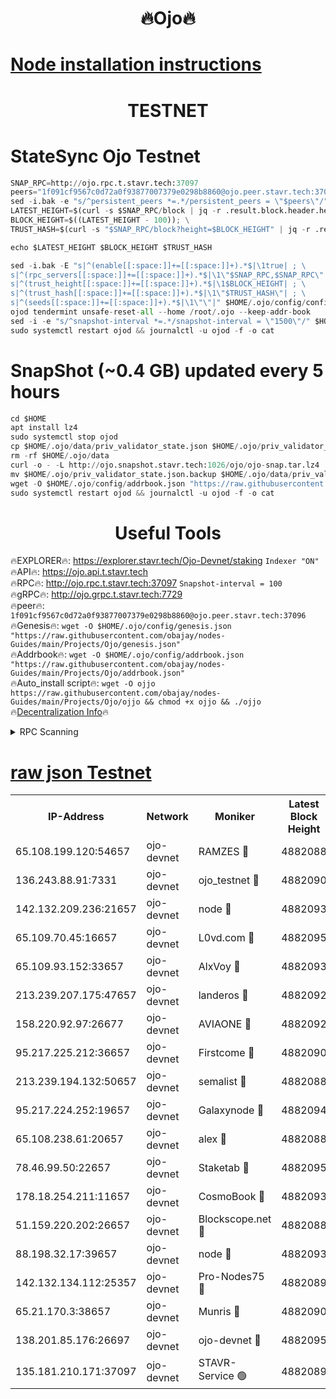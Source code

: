 <h1 align="center"> 🔥Ojo🔥</h1>

[Node installation instructions](https://github.com/obajay/nodes-Guides/tree/main/Projects/Ojo)
=

<h1 align="center"> TESTNET</h1>

# StateSync Ojo Testnet
```python
SNAP_RPC=http://ojo.rpc.t.stavr.tech:37097
peers="1f091cf9567c0d72a0f93877007379e0298b8860@ojo.peer.stavr.tech:37096"
sed -i.bak -e "s/^persistent_peers *=.*/persistent_peers = \"$peers\"/" $HOME/.ojo/config/config.toml
LATEST_HEIGHT=$(curl -s $SNAP_RPC/block | jq -r .result.block.header.height); \
BLOCK_HEIGHT=$((LATEST_HEIGHT - 100)); \
TRUST_HASH=$(curl -s "$SNAP_RPC/block?height=$BLOCK_HEIGHT" | jq -r .result.block_id.hash)

echo $LATEST_HEIGHT $BLOCK_HEIGHT $TRUST_HASH

sed -i.bak -E "s|^(enable[[:space:]]+=[[:space:]]+).*$|\1true| ; \
s|^(rpc_servers[[:space:]]+=[[:space:]]+).*$|\1\"$SNAP_RPC,$SNAP_RPC\"| ; \
s|^(trust_height[[:space:]]+=[[:space:]]+).*$|\1$BLOCK_HEIGHT| ; \
s|^(trust_hash[[:space:]]+=[[:space:]]+).*$|\1\"$TRUST_HASH\"| ; \
s|^(seeds[[:space:]]+=[[:space:]]+).*$|\1\"\"|" $HOME/.ojo/config/config.toml
ojod tendermint unsafe-reset-all --home /root/.ojo --keep-addr-book
sed -i -e "s/^snapshot-interval *=.*/snapshot-interval = \"1500\"/" $HOME/.ojo/config/app.toml
sudo systemctl restart ojod && journalctl -u ojod -f -o cat
```
# SnapShot (~0.4 GB) updated every 5 hours
```python
cd $HOME
apt install lz4
sudo systemctl stop ojod
cp $HOME/.ojo/data/priv_validator_state.json $HOME/.ojo/priv_validator_state.json.backup
rm -rf $HOME/.ojo/data
curl -o - -L http://ojo.snapshot.stavr.tech:1026/ojo/ojo-snap.tar.lz4 | lz4 -c -d - | tar -x -C $HOME/.ojo --strip-components 2
mv $HOME/.ojo/priv_validator_state.json.backup $HOME/.ojo/data/priv_validator_state.json
wget -O $HOME/.ojo/config/addrbook.json "https://raw.githubusercontent.com/obajay/nodes-Guides/main/Projects/Ojo/addrbook.json"
sudo systemctl restart ojod && journalctl -u ojod -f -o cat
```
 <h1 align="center"> Useful Tools</h1>

🔥EXPLORER🔥:        https://explorer.stavr.tech/Ojo-Devnet/staking        `Indexer "ON"` \
🔥API🔥:                     https://ojo.api.t.stavr.tech \
🔥RPC🔥:                    http://ojo.rpc.t.stavr.tech:37097              `Snapshot-interval = 100` \
🔥gRPC🔥:                  http://ojo.grpc.t.stavr.tech:7729 \
🔥peer🔥:                   `1f091cf9567c0d72a0f93877007379e0298b8860@ojo.peer.stavr.tech:37096` \
🔥Genesis🔥:    ```wget -O $HOME/.ojo/config/genesis.json "https://raw.githubusercontent.com/obajay/nodes-Guides/main/Projects/Ojo/genesis.json"``` \
🔥Addrbook🔥:    ```wget -O $HOME/.ojo/config/addrbook.json "https://raw.githubusercontent.com/obajay/nodes-Guides/main/Projects/Ojo/addrbook.json"``` \
🔥Auto_install script🔥: ```wget -O ojjo https://raw.githubusercontent.com/obajay/nodes-Guides/main/Projects/Ojo/ojjo && chmod +x ojjo && ./ojjo``` \
🔥[Decentralization Info](https://github.com/obajay/StateSync-snapshots/tree/main/Projects/Ojo/Decentralization)🔥



<details>
<summary>RPC Scanning</summary>

<h2 align="center"> We scan nodes in real time every 4 hours. And we provide the final result of RPC endpoints.
We cannot influence the operation of these nodes in any way. </h2>


```python
If Voting Power is higher than 0 --> then the Node is a validator of the network and may be subject to attack and be a potential threat to the chain.
```
```python
We marked such validators with a red symbol
```

</details>

[raw json Testnet](https://rpc-check.ojot.stavr.tech/ojot/rpc-ojot-result.json)
=


<table><tr><th>IP-Address</th><th>Network</th><th>Moniker</th><th>Latest Block Height</th><th>Earliest Block Height</th><th>Catching Up</th><th>Tx Index</th><th>Voting Power</th><th>Scan Time</th></tr><tr><td>65.108.199.120:54657</td><td>ojo-devnet</td><td>RAMZES 🔴</td><td>4882088</td><td>306156</td><td>False</td><td>on</td><td>15420</td><td>2024-01-09T10:37:17.512114585UTC</td></tr><tr><td>136.243.88.91:7331</td><td>ojo-devnet</td><td>ojo_testnet 🔴</td><td>4882090</td><td>308845</td><td>False</td><td>on</td><td>1000</td><td>2024-01-09T10:37:27.686874565UTC</td></tr><tr><td>142.132.209.236:21657</td><td>ojo-devnet</td><td>node 🔴</td><td>4882093</td><td>350001</td><td>False</td><td>on</td><td>1999</td><td>2024-01-09T10:37:43.158155021UTC</td></tr><tr><td>65.109.70.45:16657</td><td>ojo-devnet</td><td>L0vd.com 🔴</td><td>4882095</td><td>695918</td><td>False</td><td>off</td><td>998</td><td>2024-01-09T10:37:53.328550890UTC</td></tr><tr><td>65.109.93.152:33657</td><td>ojo-devnet</td><td>AlxVoy 🔴</td><td>4882093</td><td>2319801</td><td>False</td><td>on</td><td>4536782</td><td>2024-01-09T10:37:42.889490192UTC</td></tr><tr><td>213.239.207.175:47657</td><td>ojo-devnet</td><td>landeros 🔴</td><td>4882092</td><td>2714001</td><td>False</td><td>off</td><td>11083</td><td>2024-01-09T10:37:38.454672795UTC</td></tr><tr><td>158.220.92.97:26677</td><td>ojo-devnet</td><td>AVIAONE 🔴</td><td>4882092</td><td>2754001</td><td>False</td><td>on</td><td>13867</td><td>2024-01-09T10:37:38.217651454UTC</td></tr><tr><td>95.217.225.212:36657</td><td>ojo-devnet</td><td>Firstcome 🔴</td><td>4882090</td><td>2985946</td><td>False</td><td>on</td><td>13566</td><td>2024-01-09T10:37:27.416697085UTC</td></tr><tr><td>213.239.194.132:50657</td><td>ojo-devnet</td><td>semalist 🔴</td><td>4882088</td><td>3223522</td><td>False</td><td>on</td><td>21037</td><td>2024-01-09T10:37:17.741849879UTC</td></tr><tr><td>95.217.224.252:19657</td><td>ojo-devnet</td><td>Galaxynode 🔴</td><td>4882094</td><td>3685492</td><td>False</td><td>on</td><td>11888</td><td>2024-01-09T10:37:50.536253056UTC</td></tr><tr><td>65.108.238.61:20657</td><td>ojo-devnet</td><td>alex 🔴</td><td>4882088</td><td>4158001</td><td>False</td><td>on</td><td>11359</td><td>2024-01-09T10:37:17.159581003UTC</td></tr><tr><td>78.46.99.50:22657</td><td>ojo-devnet</td><td>Staketab 🔴</td><td>4882095</td><td>4254801</td><td>False</td><td>on</td><td>1276</td><td>2024-01-09T10:37:53.563340454UTC</td></tr><tr><td>178.18.254.211:11657</td><td>ojo-devnet</td><td>CosmoBook 🔴</td><td>4882093</td><td>4392001</td><td>False</td><td>off</td><td>1057</td><td>2024-01-09T10:37:45.526467476UTC</td></tr><tr><td>51.159.220.202:26657</td><td>ojo-devnet</td><td>Blockscope.net 🔴</td><td>4882088</td><td>4425001</td><td>False</td><td>on</td><td>981</td><td>2024-01-09T10:37:16.779396969UTC</td></tr><tr><td>88.198.32.17:39657</td><td>ojo-devnet</td><td>node 🔴</td><td>4882093</td><td>4710001</td><td>False</td><td>on</td><td>84076</td><td>2024-01-09T10:37:45.770570315UTC</td></tr><tr><td>142.132.134.112:25357</td><td>ojo-devnet</td><td>Pro-Nodes75 🔴</td><td>4882089</td><td>4782089</td><td>False</td><td>on</td><td>24651</td><td>2024-01-09T10:37:22.545721311UTC</td></tr><tr><td>65.21.170.3:38657</td><td>ojo-devnet</td><td>Munris 🔴</td><td>4882090</td><td>4782090</td><td>False</td><td>off</td><td>20123</td><td>2024-01-09T10:37:24.972462032UTC</td></tr><tr><td>138.201.85.176:26697</td><td>ojo-devnet</td><td>ojo-devnet 🔴</td><td>4882095</td><td>4782095</td><td>False</td><td>on</td><td>1000024000</td><td>2024-01-09T10:37:52.931819070UTC</td></tr><tr><td>135.181.210.171:37097</td><td>ojo-devnet</td><td>STAVR-Service 🟢</td><td>4882089</td><td>4879201</td><td>False</td><td>on</td><td>0</td><td>2024-01-09T10:37:20.260872445UTC</td></tr></table>
